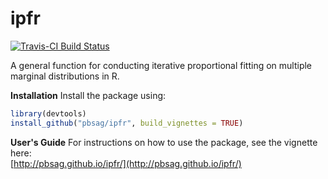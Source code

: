 # ipfr

[![Travis-CI Build Status](https://travis-ci.org/pbsag/ipfr.svg?branch=master)](https://travis-ci.org/pbsag/ipfr)


A general function for conducting iterative proportional fitting on multiple
marginal distributions in R.

**Installation**
Install the package using:

```r
library(devtools)
install_github("pbsag/ipfr", build_vignettes = TRUE)
```

**User's Guide**
For instructions on how to use the package, see the vignette here:  
[http://pbsag.github.io/ipfr/](http://pbsag.github.io/ipfr/)
